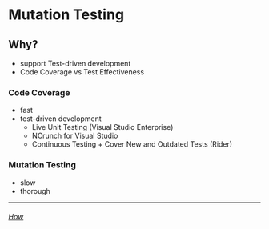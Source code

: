 # Mutation Testing

## Why?
- support Test-driven development
- Code Coverage vs Test Effectiveness

### Code Coverage
- fast
- test-driven development
  - Live Unit Testing (Visual Studio Enterprise)
  - NCrunch for Visual Studio
  - Continuous Testing + Cover New and Outdated Tests (Rider)

### Mutation Testing
- slow
- thorough

---
###### [How](./MutationTesting_Mutators.md)
